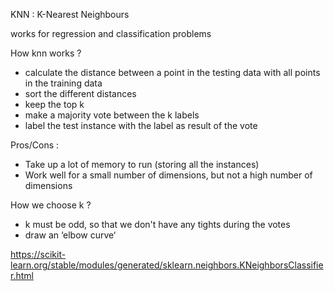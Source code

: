 
KNN : K-Nearest Neighbours

works for regression and classification problems

How knn works ?

- calculate the distance between a point in the testing data with all points in the training data
- sort the different distances 
- keep the top k 
- make a majority vote between the k labels
- label the test instance with the label as result of the vote


Pros/Cons :
- Take up a lot of memory to run (storing all the instances)
- Work well for a small number of dimensions, but not a high number of dimensions


How we choose k ?
- k must be odd, so that we don't have any tights during the votes 
- draw an ‘elbow curve‘ 

https://scikit-learn.org/stable/modules/generated/sklearn.neighbors.KNeighborsClassifier.html
